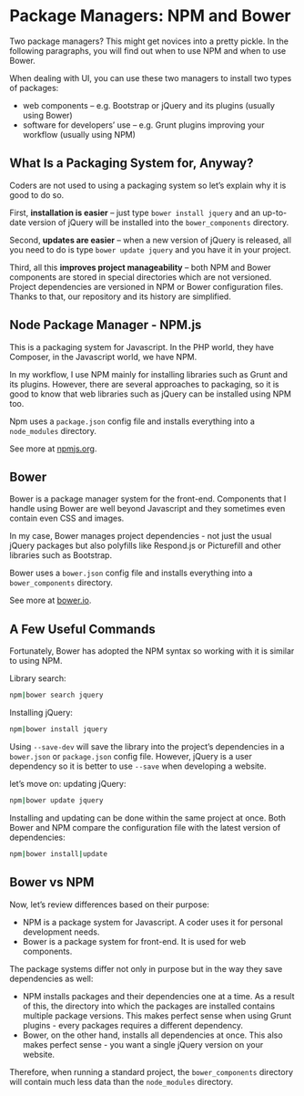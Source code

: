 Package Managers: NPM and Bower
===============================

Two package managers? This might get novices into a pretty pickle. In the
following paragraphs, you will find out when to use NPM and when to use Bower.

When dealing with UI, you can use these two managers to install two types of
packages:

-   web components – e.g. Bootstrap or jQuery and its plugins (usually using
    Bower)
-   software for developers’ use – e.g. Grunt plugins improving your workflow
    (usually using NPM)

What Is a Packaging System for, Anyway?
---------------------------------------

Coders are not used to using a packaging system so let’s explain why it is good
to do so.

First, **installation is easier** – just type `bower install jquery` and an
up-to-date version of jQuery will be installed into the `bower_components`
directory.

Second, **updates are easier** – when a new version of jQuery is released, all
you need to do is type `bower update jquery` and you have it in your project.

Third, all this **improves project manageability** – both NPM and Bower
components are stored in special directories which are not versioned. Project
dependencies are versioned in NPM or Bower configuration files. Thanks to that,
our repository and its history are simplified.

Node Package Manager - NPM.js
-----------------------------

This is a packaging system for Javascript. In the PHP world, they have Composer,
in the Javascript world, we have NPM.

In my workflow, I use NPM mainly for installing libraries such as Grunt and its
plugins. However, there are several approaches to packaging, so it is good to
know that web libraries such as jQuery can be installed using NPM too.

Npm uses a `package.json` config file and installs everything into a
`node_modules` directory.

See more at [npmjs.org](http://npmjs.org).

Bower
-----

Bower is a package manager system for the front-end. Components that I handle
using Bower are well beyond Javascript and they sometimes even contain even CSS
and images.

In my case, Bower manages project dependencies - not just the usual jQuery
packages but also polyfills like Respond.js or Picturefill and other libraries
such as Bootstrap.

Bower uses a `bower.json` config file and installs everything into a
`bower_components` directory.

See more at [bower.io](http://bower.io).

A Few Useful Commands
---------------------

Fortunately, Bower has adopted the NPM syntax so working with it is similar to
using NPM.

Library search:

```bash
npm|bower search jquery
```

Installing jQuery:

```bash
npm|bower install jquery
```

Using `--save-dev` will save the library into the project’s dependencies in a
`bower.json` or `package.json` config file. However, jQuery is a user dependency
so it is better to use `--save` when developing a website.

let’s move on: updating jQuery:

```bash
npm|bower update jquery
```


Installing and updating can be done within the same project at once. Both Bower
and NPM compare the configuration file with the latest version of dependencies:

```bash
npm|bower install|update
```


Bower vs NPM
------------

Now, let’s review differences based on their purpose:

-   NPM is a package system for Javascript. A coder uses it for personal
    development needs.
-   Bower is a package system for front-end. It is used for web components.

The package systems differ not only in purpose but in the way they save
dependencies as well:

-   NPM installs packages and their dependencies one at a time. As a result of
    this, the directory into which the packages are installed contains multiple
    package versions. This makes perfect sense when using Grunt plugins - every
    packages requires a different dependency.
-   Bower, on the other hand, installs all dependencies at once. This also makes
    perfect sense - you want a single jQuery version on your website.

Therefore, when running a standard project, the `bower_components` directory
will contain much less data than the `node_modules` directory.
